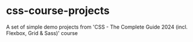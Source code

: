 # css-course-projects
A set of simple demo projects from 'CSS - The Complete Guide 2024 (incl. Flexbox, Grid &amp; Sass)' course
